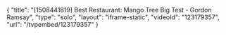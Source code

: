 {
    "title": "[1508441819] Best Restaurant: Mango Tree Big Test - Gordon Ramsay",
    "type": "solo",
    "layout": "iframe-static",
    "videoId": "123179357",
    "url": "\/tvpembed\/123179357"
}